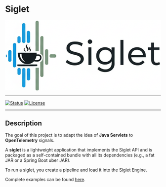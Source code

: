 # Siglet

<img src="siglet.png" alt="project logo">

---

[![Status](https://img.shields.io/badge/status-active-brightgreen.svg)](https://github.com/pointertrace/siglet)
[![License](https://img.shields.io/badge/license-MIT-blue.svg)](LICENSE)

---

## Description

The goal of this project is to adapt the idea of **Java Servlets** to **OpenTelemetry** signals.

A **siglet** is a lightweight application that implements the Siglet API and is packaged as a self-contained bundle with all its dependencies (e.g., a fat JAR or a Spring Boot uber JAR).

To run a siglet, you create a pipeline and load it into the Siglet Engine.

Complete examples can be found [here](examples/README.md).
